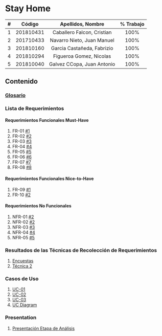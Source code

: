 # Stay Home

|  **#** | **Código** | **Apellidos, Nombre** | **% Trabajo** |
| :---: | :---: | :---: | :---: |
|  1 |  201810431 | Caballero Falcon, Cristian | 100% |
|  2 |  201710433 | Navarro Nieto, Juan Manuel | 100% |
|  3 |  201810160 | Garcia Castañeda, Fabrizio| 100% |
|  4 |  201810294 |Figueroa Gomez, Nicolas     | 100% |
|  5 |  201810040|Galvez CCopa, Juan Antonio   | 100% |

## Contenido

### [Glosario](docs/Glosario.md)

### Lista de Requerimientos 

#### Requerimientos Funcionales Must-Have
1. FR-01 [#1](/../../issues/1)
2. FR-02 [#2](/../../issues/2)
3. FR-03 [#3](/../../issues/3)
4. FR-04 [#4](/../../issues/4)
5. FR-05 [#5](/../../issues/5)
6. FR-06 [#6](/../../issues/6)
7. FR-07 [#7](/../../issues/7)
8. FR-08 [#8](/../../issues/8)


#### Requerimientos Funcionales Nice-to-Have
1. FR-09 [#1](/../../issues/9)
2. FR-10 [#2](/../../issues/10)

#### Requerimientos No Funcionales
1. NFR-01 [#2](/../../issues/11)
2. NFR-02 [#2](/../../issues/12)
3. NFR-03 [#3](/../../issues/13)
4. NFR-04 [#4](/../../issues/14)
5. NFR-05 [#5](/../../issues/15)

### Resultados de las Técnicas de Recolección de Requerimientos
1. [Encuestas](docs/analysis/Encuesta_Stay_Home.csv)
1. [Técnica 2](docs/analysis/tecnica2.md)

### Casos de Uso
1. [UC-01](docs/analysis/UC01.md)
2. [UC-02](docs/analysis/UC02.md)
3. [UC-03](docs/analysis/UC03.md)
4. [UC Diagram](docs/analysis/UC_Diagram.md)

### Presentation
1. [Presentación Etapa de Análisis](docs/analysis/presentation.pdf)
